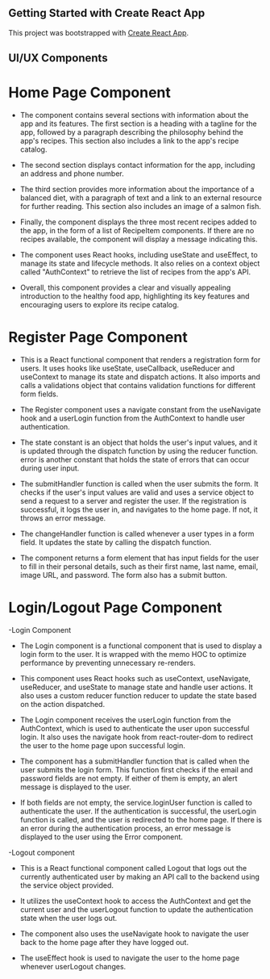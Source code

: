 ## Getting Started with Create React App

This project was bootstrapped with [Create React App](https://github.com/facebook/create-react-app).

## UI/UX Components
# Home Page Component
- The component contains several sections with information about the app and its features. The first section is a heading with a tagline for the app, followed by a paragraph describing the philosophy behind the app's recipes. This section also includes a link to the app's recipe catalog.

- The second section displays contact information for the app, including an address and phone number.

- The third section provides more information about the importance of a balanced diet, with a paragraph of text and a link to an external resource for further reading. This section also includes an image of a salmon fish.

-  Finally, the component displays the three most recent recipes added to the app, in the form of a list 
of RecipeItem components. If there are no recipes available, the component will display a message indicating this.

- The component uses React hooks, including useState and useEffect, to manage its state and lifecycle methods. It also relies on a context object called "AuthContext" to retrieve the list of recipes from the app's API.

- Overall, this component provides a clear and visually appealing introduction to the healthy food app, highlighting its key features and encouraging users to explore its recipe catalog.

# Register Page Component
- This is a React functional component that renders a registration form for users. It uses hooks like useState, useCallback, useReducer and useContext to manage its state and dispatch actions. It also imports and calls a validations object that contains validation functions for different form fields.

- The Register component uses a navigate constant from the useNavigate hook and a userLogin function from the AuthContext to handle user authentication.

- The state constant is an object that holds the user's input values, and it is updated through the dispatch function by using the reducer function. error is another constant that holds the state of errors that can occur during user input.

- The submitHandler function is called when the user submits the form. It checks if the user's input values are valid and uses a service object to send a request to a server and register the user. If the registration is successful, it logs the user in, and navigates to the home page. If not, it throws an error message.

- The changeHandler function is called whenever a user types in a form field. It updates the state by calling the dispatch function.

- The component returns a form element that has input fields for the user to fill in their personal details, such as their first name, last name, email, image URL, and password. The form also has a submit button.

# Login/Logout Page Component
-Login Component
- The Login component is a functional component that is used to display a login form to the user. It is wrapped with the memo HOC to optimize performance by preventing unnecessary re-renders.

- This component uses React hooks such as useContext, useNavigate, useReducer, and useState to manage state and handle user actions. It also uses a custom reducer function reducer to update the state based on the action dispatched.

- The Login component receives the userLogin function from the AuthContext, which is used to authenticate the user upon successful login. It also uses the navigate hook from react-router-dom to redirect the user to the home page upon successful login.

- The component has a submitHandler function that is called when the user submits the login form. This function first checks if the email and password fields are not empty. If either of them is empty, an alert message is displayed to the user.

- If both fields are not empty, the service.loginUser function is called to authenticate the user. If the authentication is successful, the userLogin function is called, and the user is redirected to the home page. If there is an error during the authentication process, an error message is displayed to the user using the Error component.

-Logout component
- This is a React functional component called Logout that logs out the currently authenticated user by making an API call to the backend using the service object provided.

- It utilizes the useContext hook to access the AuthContext and get the current user and the userLogout function to update the authentication state when the user logs out.

- The component also uses the useNavigate hook to navigate the user back to the home page after they have logged out.

- The useEffect hook is used to navigate the user to the home page whenever userLogout changes.


